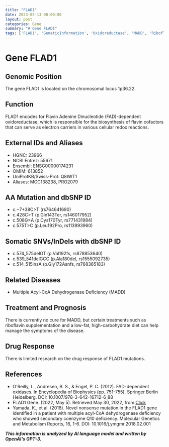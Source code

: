 ```yaml
---
title: "FLAD1"
date: 2023-05-13 00:00:00
layout: post
categories: Gene
summary: "# Gene FLAD1"
tags: ['FLAD1', 'GeneticInformation', 'Oxidoreductase', 'MADD', 'RiboflavinSupplementation', 'LowFatHighCarbohydrateDiet', 'Mutation', 'CoenzymeQ10Deficiency']
---
```


# Gene FLAD1

## Genomic Position
The gene FLAD1 is located on the chromosomal locus 1p36.22.

## Function
FLAD1 encodes for Flavin Adenine Dinucleotide (FAD)-dependent oxidoreductase, which is responsible for the biosynthesis of flavin cofactors that can serve as electron carriers in various cellular redox reactions.

## External IDs and Aliases
- HGNC: 23966
- NCBI Entrez: 55671 
- Ensembl: ENSG00000174231
- OMIM: 613852
- UniProtKB/Swiss-Prot: Q8IWT1
- Aliases: MGC138238, PRO2079

## AA Mutation and dbSNP ID
- c.−7+38C>T (rs764641690)
- c.428C>T (p.Gln143Ter, rs146017952)
- c.508G>A (p.Cys170Tyr, rs771431984)
- c.575T>C (p.Leu192Pro, rs113993960)

## Somatic SNVs/InDels with dbSNP ID
- c.574_575delGT (p.Val192fs, rs878853640)
- c.539_541delGCC (p.Ala180del, rs1555092735)
- c.514_515insA (p.Gly172Asnfs, rs768365183)

## Related Diseases
- Multiple Acyl-CoA Dehydrogenase Deficiency (MADD)

## Treatment and Prognosis
There is currently no cure for MADD, but certain treatments such as riboflavin supplementation and a low-fat, high-carbohydrate diet can help manage the symptoms of the disease.

## Drug Response
There is limited research on the drug response of FLAD1 mutations.

## References
- O'Reilly, L., Andresen, B. S., & Engel, P. C. (2012). FAD-dependent oxidases. In Encyclopedia of Biophysics (pp. 751-755). Springer Berlin Heidelberg. DOI: 10.1007/978-3-642-16712-6_88 
- FLAD1 Gene. (2022, May 5). Retrieved May 30, 2022, from [Click](https://www.ncbi.nlm.nih.gov/gene/55671)
- Yamada, K., et al. (2018). Novel nonsense mutation in the FLAD1 gene identified in a patient with multiple acyl-CoA dehydrogenase deficiency who showed secondary coenzyme Q10 deficiency. Molecular Genetics and Metabolism Reports, 16, 1-6. DOI: 10.1016/j.ymgmr.2018.02.001

**_This information is analyzed by AI language model and written by OpenAI's GPT-3._**